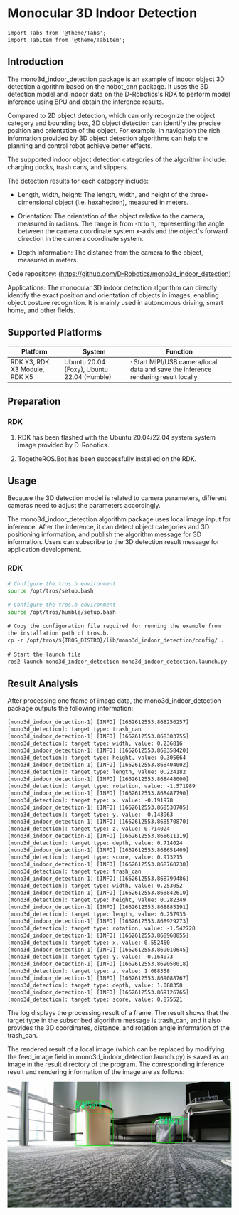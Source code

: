 # Monocular 3D Indoor Detection


```mdx-code-block
import Tabs from '@theme/Tabs';
import TabItem from '@theme/TabItem';
```

## Introduction

The mono3d_indoor_detection package is an example of indoor object 3D detection algorithm based on the hobot_dnn package. It uses the 3D detection model and indoor data on the D-Robotics's RDK to perform model inference using BPU and obtain the inference results.

Compared to 2D object detection, which can only recognize the object category and bounding box, 3D object detection can identify the precise position and orientation of the object. For example, in navigation the rich information provided by 3D object detection algorithms can help the planning and control robot achieve better effects.

The supported indoor object detection categories of the algorithm include: charging docks, trash cans, and slippers.

The detection results for each category include:

- Length, width, height: The length, width, and height of the three-dimensional object (i.e. hexahedron), measured in meters.

- Orientation: The orientation of the object relative to the camera, measured in radians. The range is from -π to π, representing the angle between the camera coordinate system x-axis and the object's forward direction in the camera coordinate system.

- Depth information: The distance from the camera to the object, measured in meters.

Code repository:  (https://github.com/D-Robotics/mono3d_indoor_detection)

Applications: The monocular 3D indoor detection algorithm can directly identify the exact position and orientation of objects in images, enabling object posture recognition. It is mainly used in autonomous driving, smart home, and other fields.

## Supported Platforms

| Platform              | System | Function                                       |
| --------------------- | ---------------- | ----------------------------------------------------- |
| RDK X3, RDK X3 Module, RDK X5 | Ubuntu 20.04 (Foxy), Ubuntu 22.04 (Humble)     | · Start MIPI/USB camera/local data and save the inference rendering result locally |

## Preparation

### RDK

1. RDK has been flashed with the  Ubuntu 20.04/22.04 system system image provided by D-Robotics.

2. TogetheROS.Bot has been successfully installed on the RDK.

## Usage

Because the 3D detection model is related to camera parameters, different cameras need to adjust the parameters accordingly.

The mono3d_indoor_detection algorithm package uses local image input for inference. After the inference, it can detect object categories and 3D positioning information, and publish the algorithm message for 3D information. Users can subscribe to the 3D detection result message for application development.

### RDK

<Tabs groupId="tros-distro">
<TabItem value="foxy" label="Foxy">

```bash
# Configure the tros.b environment
source /opt/tros/setup.bash
```

</TabItem>

<TabItem value="humble" label="Humble">

```bash
# Configure the tros.b environment
source /opt/tros/humble/setup.bash
```

</TabItem>

</Tabs>

```shell
# Copy the configuration file required for running the example from the installation path of tros.b.
cp -r /opt/tros/${TROS_DISTRO}/lib/mono3d_indoor_detection/config/ .

# Start the launch file
ros2 launch mono3d_indoor_detection mono3d_indoor_detection.launch.py 
```

## Result Analysis

After processing one frame of image data, the mono3d_indoor_detection package outputs the following information:

```shell
[mono3d_indoor_detection-1] [INFO] [1662612553.868256257] [mono3d_detection]: target type: trash_can
[mono3d_indoor_detection-1] [INFO] [1662612553.868303755] [mono3d_detection]: target type: width, value: 0.236816
[mono3d_indoor_detection-1] [INFO] [1662612553.868358420] [mono3d_detection]: target type: height, value: 0.305664
[mono3d_indoor_detection-1] [INFO] [1662612553.868404002] [mono3d_detection]: target type: length, value: 0.224182
[mono3d_indoor_detection-1] [INFO] [1662612553.868448000] [mono3d_detection]: target type: rotation, value: -1.571989
[mono3d_indoor_detection-1] [INFO] [1662612553.868487790] [mono3d_detection]: target type: x, value: -0.191978
[mono3d_indoor_detection-1] [INFO] [1662612553.868530705] [mono3d_detection]: target type: y, value: -0.143963
[mono3d_indoor_detection-1] [INFO] [1662612553.868570870] [mono3d_detection]: target type: z, value: 0.714024
[mono3d_indoor_detection-1] [INFO] [1662612553.868611119] [mono3d_detection]: target type: depth, value: 0.714024
[mono3d_indoor_detection-1] [INFO] [1662612553.868651409] [mono3d_detection]: target type: score, value: 0.973215
[mono3d_indoor_detection-1] [INFO] [1662612553.868760238] [mono3d_detection]: target type: trash_can
[mono3d_indoor_detection-1] [INFO] [1662612553.868799486] [mono3d_detection]: target type: width, value: 0.253052
[mono3d_indoor_detection-1] [INFO] [1662612553.868842610] [mono3d_detection]: target type: height, value: 0.282349
[mono3d_indoor_detection-1] [INFO] [1662612553.868885191] [mono3d_detection]: target type: length, value: 0.257935
[mono3d_indoor_detection-1] [INFO] [1662612553.868929273] [mono3d_detection]: target type: rotation, value: -1.542728
[mono3d_indoor_detection-1] [INFO] [1662612553.868968855] [mono3d_detection]: target type: x, value: 0.552460
[mono3d_indoor_detection-1] [INFO] [1662612553.869010645] [mono3d_detection]: target type: y, value: -0.164073
[mono3d_indoor_detection-1] [INFO] [1662612553.869050018] [mono3d_detection]: target type: z, value: 1.088358
[mono3d_indoor_detection-1] [INFO] [1662612553.869088767] [mono3d_detection]: target type: depth, value: 1.088358
[mono3d_indoor_detection-1] [INFO] [1662612553.869126765] [mono3d_detection]: target type: score, value: 0.875521
```

The log displays the processing result of a frame. The result shows that the target type in the subscribed algorithm message is trash_can, and it also provides the 3D coordinates, distance, and rotation angle information of the trash_can.

The rendered result of a local image (which can be replaced by modifying the feed_image field in mono3d_indoor_detection.launch.py) is saved as an image in the result directory of the program. The corresponding inference result and rendering information of the image are as follows:

![](/../static/img/05_Robot_development/03_boxs/function/image/box_adv/indoor_render.jpeg)